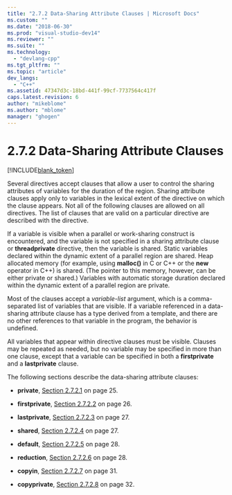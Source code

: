 ```yaml
---
title: "2.7.2 Data-Sharing Attribute Clauses | Microsoft Docs"
ms.custom: ""
ms.date: "2018-06-30"
ms.prod: "visual-studio-dev14"
ms.reviewer: ""
ms.suite: ""
ms.technology: 
  - "devlang-cpp"
ms.tgt_pltfrm: ""
ms.topic: "article"
dev_langs: 
  - "C++"
ms.assetid: 47347d3c-18bd-441f-99cf-7737564c417f
caps.latest.revision: 6
author: "mikeblome"
ms.author: "mblome"
manager: "ghogen"
---
```

# 2.7.2 Data-Sharing Attribute Clauses
[!INCLUDE[blank_token](../../includes/blank-token.md)]

Several directives accept clauses that allow a user to control the sharing attributes of variables for the duration of the region. Sharing attribute clauses apply only to variables in the lexical extent of the directive on which the clause appears. Not all of the following clauses are allowed on all directives. The list of clauses that are valid on a particular directive are described with the directive.  
  
 If a variable is visible when a parallel or work-sharing construct is encountered, and the variable is not specified in a sharing attribute clause or **threadprivate** directive, then the variable is shared. Static variables declared within the dynamic extent of a parallel region are shared. Heap allocated memory (for example, using **malloc()** in C or C++ or the **new** operator in C++) is shared. (The pointer to this memory, however, can be either private or shared.) Variables with automatic storage duration declared within the dynamic extent of a parallel region are private.  
  
 Most of the clauses accept a *variable-list* argument, which is a comma-separated list of variables that are visible. If a variable referenced in a data-sharing attribute clause has a type derived from a template, and there are no other references to that variable in the program, the behavior is undefined.  
  
 All variables that appear within directive clauses must be visible. Clauses may be repeated as needed, but no variable may be specified in more than one clause, except that a variable can be specified in both a **firstprivate** and a **lastprivate** clause.  
  
 The following sections describe the data-sharing attribute clauses:  
  
-   **private**, [Section 2.7.2.1](../../parallel/openmp/2-7-2-1-private.md) on page 25.  
  
-   **firstprivate**, [Section 2.7.2.2](../../parallel/openmp/2-7-2-2-firstprivate.md) on page 26.  
  
-   **lastprivate**, [Section 2.7.2.3](../../parallel/openmp/2-7-2-3-lastprivate.md) on page 27.  
  
-   **shared**, [Section 2.7.2.4](../../parallel/openmp/2-7-2-4-shared.md) on page 27.  
  
-   **default**, [Section 2.7.2.5](../../parallel/openmp/2-7-2-5-default.md) on page 28.  
  
-   **reduction**, [Section 2.7.2.6](../../parallel/openmp/2-7-2-6-reduction.md) on page 28.  
  
-   **copyin**, [Section 2.7.2.7](../../parallel/openmp/2-7-2-7-copyin.md) on page 31.  
  
-   **copyprivate**, [Section 2.7.2.8](../../parallel/openmp/2-7-2-8-copyprivate.md) on page 32.